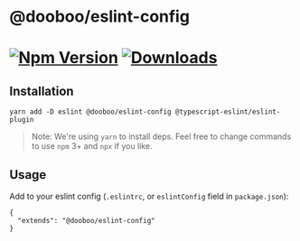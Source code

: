 # @dooboo/eslint-config

[![Npm Version](http://img.shields.io/npm/v/@dooboo/eslint-config.svg?style=flat-square)](https://npmjs.org/package/@dooboo/eslint-config)
[![Downloads](http://img.shields.io/npm/dm/@dooboo/eslint-config.svg?style=flat-square)](https://npmjs.org/package/@dooboo/eslint-config)
=========

## Installation

```
yarn add -D eslint @dooboo/eslint-config @typescript-eslint/eslint-plugin
```

> Note: We're using `yarn` to install deps. Feel free to change commands to use `npm` 3+ and `npx` if you like.

## Usage

Add to your eslint config (`.eslintrc`, or `eslintConfig` field in `package.json`):

```
{
  "extends": "@dooboo/eslint-config"
}
```
